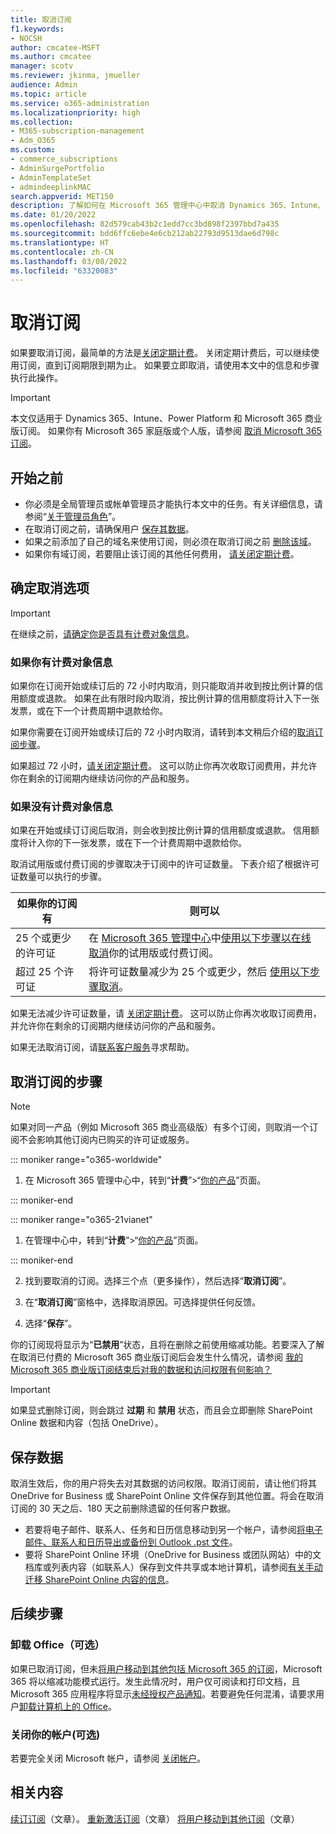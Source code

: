 ```yaml
---
title: 取消订阅
f1.keywords:
- NOCSH
author: cmcatee-MSFT
ms.author: cmcatee
manager: scotv
ms.reviewer: jkinma, jmueller
audience: Admin
ms.topic: article
ms.service: o365-administration
ms.localizationpriority: high
ms.collection:
- M365-subscription-management
- Adm_O365
ms.custom:
- commerce_subscriptions
- AdminSurgePortfolio
- AdminTemplateSet
- admindeeplinkMAC
search.appverid: MET150
description: 了解如何在 Microsoft 365 管理中心中取消 Dynamics 365、Intune、Power Platform 和 Microsoft 365 商业试用版或付费订阅。
ms.date: 01/20/2022
ms.openlocfilehash: 82d579cab43b2c1edd7cc3bd898f2397bbd7a435
ms.sourcegitcommit: bdd6ffc6ebe4e6cb212ab22793d9513dae6d798c
ms.translationtype: HT
ms.contentlocale: zh-CN
ms.lasthandoff: 03/08/2022
ms.locfileid: "63320083"
---
```

# <a name="cancel-your-subscription"></a>取消订阅

如果要取消订阅，最简单的方法是[关闭定期计费](renew-your-subscription.md)。 关闭定期计费后，可以继续使用订阅，直到订阅期限到期为止。 如果要立即取消，请使用本文中的信息和步骤执行此操作。

> [!IMPORTANT]
> 本文仅适用于 Dynamics 365、Intune、Power Platform 和 Microsoft 365 商业版订阅。 如果你有 Microsoft 365 家庭版或个人版，请参阅 [取消 Microsoft 365 订阅](https://support.microsoft.com/office/cancel-a-microsoft-365-subscription-46e2634c-c64b-4c65-94b9-2cc9c960e91b?OCID=M365_DocsCancel_Link)。

## <a name="before-you-begin"></a>开始之前

- 你必须是全局管理员或帐单管理员才能执行本文中的任务。有关详细信息，请参阅“[关于管理员角色](../../admin/add-users/about-admin-roles.md)”。
- 在取消订阅之前，请确保用户 [保存其数据](#save-your-data)。
- 如果之前添加了自己的域名来使用订阅，则必须在取消订阅之前 [删除该域](../../admin/get-help-with-domains/remove-a-domain.md)。
- 如果你有域订阅，若要阻止该订阅的其他任何费用， [请关闭定期计费](renew-your-subscription.md)。

## <a name="determine-your-cancellation-options"></a>确定取消选项

> [!IMPORTANT]
> 在继续之前，[请确定你是否具有计费对象信息](../billing-and-payments/manage-billing-profiles.md#view-my-billing-profiles)。

### <a name="if-you-have-a-billing-profile"></a>如果你有计费对象信息

如果你在订阅开始或续订后的 72 小时内取消，则只能取消并收到按比例计算的信用额度或退款。 如果在此有限时段内取消，按比例计算的信用额度将计入下一张发票，或在下一个计费周期中退款给你。

如果你需要在订阅开始或续订后的 72 小时内取消，请转到本文稍后介绍的[取消订阅步骤](#steps-to-cancel-your-subscription)。

如果超过 72 小时，[请关闭定期计费](renew-your-subscription.md)。 这可以防止你再次收取订阅费用，并允许你在剩余的订阅期内继续访问你的产品和服务。

### <a name="if-you-dont-have-a-billing-profile"></a>如果没有计费对象信息

如果在开始或续订订阅后取消，则会收到按比例计算的信用额度或退款。 信用额度将计入你的下一张发票，或在下一个计费周期中退款给你。

取消试用版或付费订阅的步骤取决于订阅中的许可证数量。 下表介绍了根据许可证数量可以执行的步骤。

|如果你的订阅有  |则可以  |
|--------------|--------------|
|25 个或更少的许可证  | 在 <a href="https://go.microsoft.com/fwlink/p/?linkid=2024339" target="_blank">Microsoft 365 管理中心</a>中[使用以下步骤以在线取消](#steps-to-cancel-your-subscription)你的试用版或付费订阅。        |
|超过 25 个许可证   | 将许可证数量减少为 25 个或更少，然后 [使用以下步骤取消](#steps-to-cancel-your-subscription)。      |

如果无法减少许可证数量，请 [关闭定期计费](renew-your-subscription.md)。 这可以防止你再次收取订阅费用，并允许你在剩余的订阅期内继续访问你的产品和服务。

如果无法取消订阅，请[联系客户服务](../../admin/get-help-support.md)寻求帮助。

## <a name="steps-to-cancel-your-subscription"></a>取消订阅的步骤

> [!NOTE]
> 如果对同一产品（例如 Microsoft 365 商业高级版）有多个订阅，则取消一个订阅不会影响其他订阅内已购买的许可证或服务。

::: moniker range="o365-worldwide"

1. 在 Microsoft 365 管理中心中，转到“**计费**”\>“<a href="https://go.microsoft.com/fwlink/p/?linkid=842054" target="_blank">你的产品</a>”页面。

::: moniker-end

::: moniker range="o365-21vianet"

1. 在管理中心中，转到“**计费**”\>“<a href="https://go.microsoft.com/fwlink/p/?linkid=850626" target="_blank">你的产品</a>”页面。

::: moniker-end

2. 找到要取消的订阅。选择三个点（更多操作），然后选择“**取消订阅**”。

3. 在“**取消订阅**”窗格中，选择取消原因。可选择提供任何反馈。

4. 选择“**保存**”。

你的订阅现将显示为“**已禁用**”状态，且将在删除之前使用缩减功能。若要深入了解在取消已付费的 Microsoft 365 商业版订阅后会发生什么情况，请参阅 [我的 Microsoft 365 商业版订阅结束后对我的数据和访问权限有何影响？](what-if-my-subscription-expires.md)

> [!IMPORTANT]
> 如果显式删除订阅，则会跳过 **过期** 和 **禁用** 状态，而且会立即删除 SharePoint Online 数据和内容（包括 OneDrive）。

## <a name="save-your-data"></a>保存数据

取消生效后，你的用户将失去对其数据的访问权限。取消订阅前，请让他们将其 OneDrive for Business 或 SharePoint Online 文件保存到其他位置。将会在取消订阅的 30 天之后、180 天之前删除遗留的任何客户数据。

- 若要将电子邮件、联系人、任务和日历信息移动到另一个帐户，请参阅[将电子邮件、联系人和日历导出或备份到 Outlook .pst 文件](https://support.microsoft.com/office/14252b52-3075-4e9b-be4e-ff9ef1068f91)。
- 要将 SharePoint Online 环境（OneDrive for Business 或团队网站）中的文档库或列表内容（如联系人）保存到文件共享或本地计算机，请参阅[有关手动迁移 SharePoint Online 内容的信息](/sharepoint/troubleshoot/migration-tool/content-manual-migration)。

## <a name="next-steps"></a>后续步骤

### <a name="uninstall-office-optional"></a>卸载 Office（可选）

如果已取消订阅，但未[将用户移动到其他包括 Microsoft 365 的订阅](move-users-different-subscription.md)，Microsoft 365 将以缩减功能模式运行。发生此情况时，用户仅可阅读和打印文档，且 Microsoft 365 应用程序将显示[未经授权产品通知](https://support.microsoft.com/office/0d23d3c0-c19c-4b2f-9845-5344fedc4380)。若要避免任何混淆，请要求用户[卸载计算机上的 Office](https://support.microsoft.com/office/9dd49b83-264a-477a-8fcc-2fdf5dbf61d8)。

### <a name="close-your-account-optional"></a>关闭你的帐户(可选)

若要完全关闭 Microsoft 帐户，请参阅 [关闭帐户](../close-your-account.md)。

## <a name="related-content"></a>相关内容

[续订订阅](renew-your-subscription.md)（文章）。
[重新激活订阅](reactivate-your-subscription.md)（文章）
[将用户移动到其他订阅](move-users-different-subscription.md)（文章）
